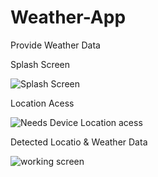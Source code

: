 # Weather-App
Provide Weather Data


Splash Screen

![Splash Screen](https://user-images.githubusercontent.com/109760413/180620649-7cc607b1-9760-456a-9ca3-5e75257fe8c8.jpeg)


Location Acess

![Needs Device Location acess](https://user-images.githubusercontent.com/109760413/180620655-fdec91e6-e79b-4b10-a7dc-7639c10143c3.jpeg)


Detected Locatio & Weather Data

![working screen](https://user-images.githubusercontent.com/109760413/180620665-17898d1c-6a17-48b7-9599-913555c142ab.jpeg)
